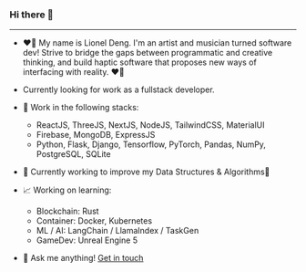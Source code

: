 ### Hi there 👋
---
+ ❤️‍🔥 My name is Lionel Deng. I'm an artist and musician turned software dev! Strive to bridge the gaps between programmatic and creative thinking, and build haptic software that proposes new ways of interfacing with reality. ❤️‍🔥
+ Currently looking for work as a fullstack developer.

+ 🦾 Work in the following stacks:
  + ReactJS, ThreeJS, NextJS, NodeJS, TailwindCSS, MaterialUI
  + Firebase, MongoDB, ExpressJS
  + Python, Flask, Django, Tensorflow, PyTorch, Pandas, NumPy, PostgreSQL, SQLite
    
+ 🌱 Currently working to improve my Data Structures & Algorithms🌻

+ 📈 Working on learning:
  + Blockchain: Rust
  + Container: Docker, Kubernetes
  + ML / AI: LangChain / LlamaIndex / TaskGen
  + GameDev: Unreal Engine 5

+ 💭 Ask me anything! [Get in touch](https://linktr.ee/lionel.deng)
<!--
**magnumdatura/magnumdatura** is a ✨ _special_ ✨ repository because its `README.md` (this file) appears on your GitHub profile.

Here are some ideas to get you started:

- 🔭 I’m currently working on ...
- 🌱 I’m currently learning ...
- 👯 I’m looking to collaborate on ...
- 🤔 I’m looking for help with ...
- 💬 Ask me about ...
- 📫 How to reach me: ...
- 😄 Pronouns: ...
- ⚡ Fun fact: ...
-->
